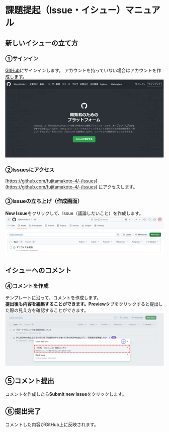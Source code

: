 # 課題提起（Issue・イシュー）マニュアル

<h2 id="new_issue">新しいイシューの立て方</h2>

### ①サインイン

[GitHub](https://github.com/)にサインインします。 アカウントを持っていない場合はアカウントを作成します。
![SignInAndUp](./images/sign_in_and_up.png)

### ②Issuesにアクセス

[https://github.com/fujitamakoto-4/-/issues](https://github.com/fujitamakoto-4/-/issues) にアクセスします。  

### ③Issueの立ち上げ（作成画面）

**New Issue**をクリックして、Issue（議論したいこと）を作成します。
![GetStarted](./images/get_started.png)

<h2 id="comment_issue">イシューへのコメント</h2>

### ④コメントを作成

テンプレートに沿って、コメントを作成します。  
**提出後も内容を編集することができます。Preview**タブをクリックすると提出した際の見え方を確認することができます。  
![NewComment](./images/new_comment.png)

## ⑤コメント提出

コメントを作成したら**Submit new issue**をクリックします。  

## ⑥提出完了

コメントした内容がGitHub上に反映されます。
